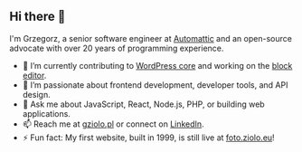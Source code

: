 ## Hi there 👋

I'm Grzegorz, a senior software engineer at [Automattic](https://automattic.com) and an open-source advocate with over 20 years of programming experience.

- 🔭 I’m currently contributing to [WordPress core](https://github.com/WordPress/wordpress-develop) and working on the [block editor](http://github.com/wordPress/gutenberg).
- 🌱 I’m passionate about frontend development, developer tools, and API design.
- 💬 Ask me about JavaScript, React, Node.js, PHP, or building web applications.
- 📫 Reach me at [gziolo.pl](https://gziolo.pl) or connect on [LinkedIn](http://linkedin.com/in/gziolo/).
- ⚡ Fun fact: My first website, built in 1999, is still live at [foto.ziolo.eu](http://foto.ziolo.eu)!
